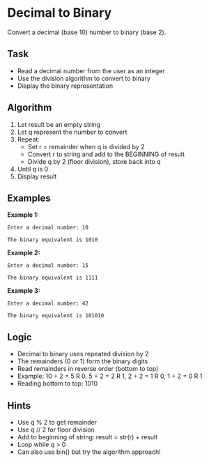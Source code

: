 # Decimal to Binary

Convert a decimal (base 10) number to binary (base 2).

## Task
- Read a decimal number from the user as an integer
- Use the division algorithm to convert to binary
- Display the binary representation

## Algorithm
1. Let result be an empty string
2. Let q represent the number to convert
3. Repeat:
   - Set r = remainder when q is divided by 2
   - Convert r to string and add to the BEGINNING of result
   - Divide q by 2 (floor division), store back into q
4. Until q is 0
5. Display result

## Examples
**Example 1:**
```
Enter a decimal number: 10
```
```
The binary equivalent is 1010
```

**Example 2:**
```
Enter a decimal number: 15
```
```
The binary equivalent is 1111
```

**Example 3:**
```
Enter a decimal number: 42
```
```
The binary equivalent is 101010
```

## Logic
- Decimal to binary uses repeated division by 2
- The remainders (0 or 1) form the binary digits
- Read remainders in reverse order (bottom to top)
- Example: 10 ÷ 2 = 5 R 0, 5 ÷ 2 = 2 R 1, 2 ÷ 2 = 1 R 0, 1 ÷ 2 = 0 R 1
- Reading bottom to top: 1010

## Hints
- Use q % 2 to get remainder
- Use q // 2 for floor division
- Add to beginning of string: result = str(r) + result
- Loop while q > 0
- Can also use bin() but try the algorithm approach!
